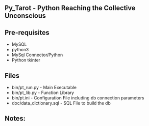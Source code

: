 ## Py_Tarot - Python Reaching the Collective Unconscious

## Pre-requisites

- MySQL
- python3 
- MySql Connector/Python
- Python tkinter

## Files

- bin/pt_run.py - Main Executable
- bin/pt_lib.py - Function Library
- bin/pt.ini - Configuration File including db connection parameters
- doc/data_dictionary.sql - SQL File to build the db

## Notes:

